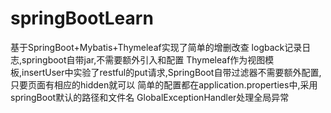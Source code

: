 # springBootLearn
基于SpringBoot+Mybatis+Thymeleaf实现了简单的增删改查
logback记录日志,springboot自带jar,不需要额外引入和配置
Thymeleaf作为视图模板,insertUser中实验了restful的put请求,SpringBoot自带过滤器不需要额外配置,只要页面有相应的hidden就可以
简单的配置都在application.properties中,采用springBoot默认的路径和文件名
GlobalExceptionHandler处理全局异常
